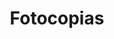 ---
title: "Fotocopias"
url: /santa-cruz-de-la-sierra/fotocopias-calle-santa-barbara/
shop: copyshop
---